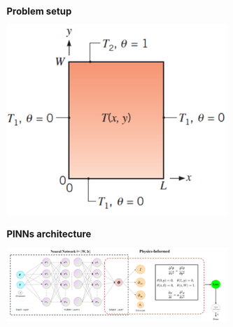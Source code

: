## Problem setup
![image](https://github.com/TimidZe/PINNs-2D_Heat_transfer/blob/main/figures/2D-problem-setup.png)
## PINNs architecture
![image](https://github.com/TimidZe/PINNs-2D_Heat_transfer/blob/main/figures/net%20structure.png)

